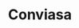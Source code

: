 ---
title: "Conviasa"
url: /san-cristobal/conviasa-carretera-san-cristobal-la-pedrera/
shop: Reisebüro
---